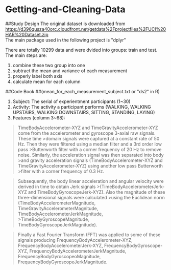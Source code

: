 # Getting-and-Cleaning-Data
##Study Design
The original dataset is downloaded from https://d396qusza40orc.cloudfront.net/getdata%2Fprojectfiles%2FUCI%20HAR%20Dataset.zip  
The main package used in the following project is "dplyr"  

There are totally 10299 data and were dvided into groups: train and test.  
The main steps are:  
1. combine these two group into one  
2. subtract the mean and variance of each measurement  
3. properly label both axis  
4. calculate mean for each column  

##Code Book 
##(mean_for_each_measurement_subject.txt or "ds2" in R)  
1.  Subject: The serial of experientment participants (1~30)
2.  Activity: The activity a participant performs (WALKING, WALKING UPSTAIRS, WALKING DOWNSTAIRS, SITTING, STANDING, LAYING)
3.  Features (column 3~68):  

>TimeBodyAccelerometer-XYZ and TimeGravityAccelerometer-XYZ come from the accelerometer and gyroscope 3-axial raw signals. These time >domain signals were captured at a constant rate of 50 Hz. Then they were filtered using a median filter and a 3rd order low pass >Butterworth filter with a corner frequency of 20 Hz to remove noise. Similarly, the acceleration signal was then separated into body >and gravity acceleration signals (TimeBodyAccelerometer-XYZ and TimeGravityAccelerometer-XYZ) using another low pass Butterworth >filter with a corner frequency of 0.3 Hz. 

>Subsequently, the body linear acceleration and angular velocity were derived in time to obtain Jerk signals >(TimeBodyAccelerometerJerk-XYZ and TimeBodyGyroscopeJerk-XYZ). Also the magnitude of these three-dimensional signals were calculated >using the Euclidean norm (TimeBodyAccelerometerMagnitude, TimeGravityAccelerometerMagnitude, TimeBodyAccelerometerJerkMagnitude, >TimeBodyGyroscopeMagnitude, TimeBodyGyroscopeJerkMagnitude). 

>Finally a Fast Fourier Transform (FFT) was applied to some of these signals producing FrequencyBodyAccelerometer-XYZ, FrequencyBodyAccelerometerJerk-XYZ, FrequencyBodyGyroscope-XYZ, FrequencyBodyAccelerometerJerkMagnitude, FrequencyBodyGyroscopeoMagnitude, FrequencyBodyGyroscopeJerkMagnitude.



